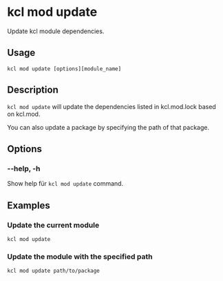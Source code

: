# kcl mod update

Update kcl module dependencies.

## Usage

```shell
kcl mod update [options][module_name]
```

## Description

`kcl mod update` will update the dependencies listed in kcl.mod.lock based on kcl.mod.

You can also update a package by specifying the path of that package.

## Options

### --help, -h

Show help für `kcl mod update` command.

## Examples

### Update the current module

```shell
kcl mod update
```

### Update the module with the specified path

```shell
kcl mod update path/to/package
```
